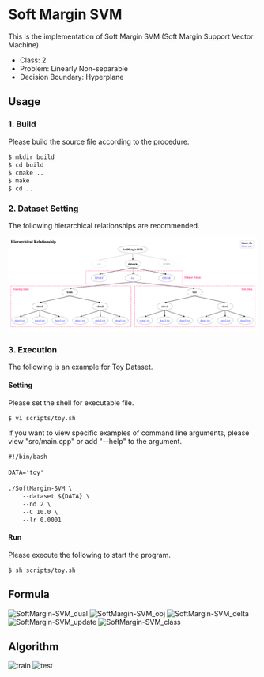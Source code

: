# Soft Margin SVM

This is the implementation of Soft Margin SVM (Soft Margin Support Vector Machine).

- Class: 2
- Problem: Linearly Non-separable
- Decision Boundary: Hyperplane

## Usage

### 1. Build
Please build the source file according to the procedure.
~~~
$ mkdir build
$ cd build
$ cmake ..
$ make
$ cd ..
~~~

### 2. Dataset Setting

The following hierarchical relationships are recommended.

![SoftMargin-SVM_dataset](datasets/dataset.png)

### 3. Execution

The following is an example for Toy Dataset.

#### Setting
Please set the shell for executable file.
~~~
$ vi scripts/toy.sh
~~~
If you want to view specific examples of command line arguments, please view "src/main.cpp" or add "--help" to the argument.
~~~
#!/bin/bash

DATA='toy'

./SoftMargin-SVM \
    --dataset ${DATA} \
    --nd 2 \
    --C 10.0 \
    --lr 0.0001
~~~

#### Run
Please execute the following to start the program.
~~~
$ sh scripts/toy.sh
~~~

## Formula

![SoftMargin-SVM_dual](https://user-images.githubusercontent.com/56967584/130267821-a46ce22f-1acd-4e37-9e14-0269e30b1e00.png)
![SoftMargin-SVM_obj](https://user-images.githubusercontent.com/56967584/130267828-c346f820-7c96-4b7d-afc9-127d7539b0d5.png)
![SoftMargin-SVM_delta](https://user-images.githubusercontent.com/56967584/130267833-48e2d2a8-e54f-407d-92e1-db31f85f13f1.png)
![SoftMargin-SVM_update](https://user-images.githubusercontent.com/56967584/130267837-854ac1fa-3f09-46a8-a030-d406dd96752c.png)
![SoftMargin-SVM_class](https://user-images.githubusercontent.com/56967584/130281866-5e8209af-89c0-4ff1-b686-47256a5461fe.png)


## Algorithm
![train](https://user-images.githubusercontent.com/56967584/130327310-f7a7d992-970e-4026-9ac0-6ac61129ca5c.png)
![test](https://user-images.githubusercontent.com/56967584/130327313-baf9e738-8918-49ea-857a-65f72a23f491.png)

